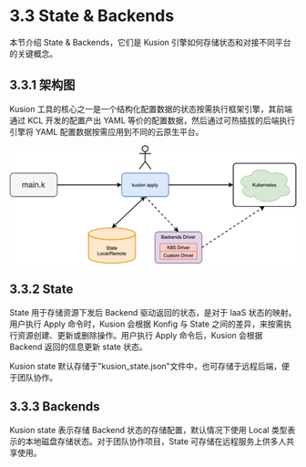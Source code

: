 # 3.3 State & Backends

本节介绍 State & Backends，它们是 Kusion 引擎如何存储状态和对接不同平台的关键概念。

## 3.3.1 架构图

Kusion 工具的核心之一是一个结构化配置数据的状态按需执行框架引擎，其前端通过 KCL 开发的配置产出 YAML 等价的配置数据，然后通过可热插拔的后端执行引擎将 YAML 配置数据按需应用到不同的云原生平台。

![](../images/ch3.3-kusion-arch-01.png)

## 3.3.2 State

State 用于存储资源下发后 Backend 驱动返回的状态，是对于 IaaS 状态的映射。用户执行 Apply 命令时，Kusion 会根据 Konfig 与 State 之间的差异，来按需执行资源创建、更新或删除操作。用户执行 Apply 命令后，Kusion 会根据 Backend 返回的信息更新 state 状态。

Kusion state 默认存储于"kusion_state.json"文件中，也可存储于远程后端，便于团队协作。

## 3.3.3 Backends

Kusion state 表示存储 Backend 状态的存储配置，默认情况下使用 Local 类型表示的本地磁盘存储状态。对于团队协作项目，State 可存储在远程服务上供多人共享使用。
